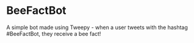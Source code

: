 # BeeFactBot
A simple bot made using Tweepy - when a user tweets with the hashtag #BeeFactBot, they receive a bee fact!
